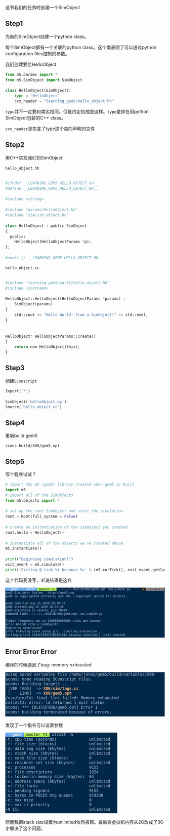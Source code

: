 这节我们的任务时创建一个SimObject

## Step1

为新的SimObject创建一个python class。

每个SimObject都有一个关联的python class。这个类表明了可以通过python configuration files控制的参数。

我们创建要给HelloObject

```python
from m5.params import *
from m5.SimObject import SimObject 

class HelloObject(SimObject):
    type = 'HelloObject'
    cxx_header = "learning_gem5/hello_object.hh"
```

`type`并不一定要和类名相同，但是约定俗成是这样。`type`是你在用python SimObject包装的C++ class。

`cxx_header`是包含了type这个类的声明的文件



## Step2

用C++实现我们的SimObject

`hello_object.hh`

```python

#ifndef __LEARNING_GEM5_HELLO_OBJECT_HH__
#define __LEARNING_GEM5_HELLO_OBJECT_HH__

#include <string>

#include "params/HelloObject.hh"
#include "sim/sim_object.hh"

class HelloObject : public SimObject
{
  public:
    HelloObject(HelloObjectParams *p);
};

#endif // __LEARNING_GEM5_HELLO_OBJECT_HH__
```

`hello_object.cc`

```python

#include "learning_gem5/part2/hello_object.hh"
#include <iostream>

HelloObject::HelloObject(HelloObjectParams *params) :
    SimObject(params)
{
    std::cout << "Hello World! From a SimObject!" << std::endl;
}


HelloObject* HelloObjectParams::create()
{
    return new HelloObject(this);
}
```

## Step3

创建`SConscript`

```python
Import('*')

SimObject('HelloObject.py')
Source('hello_object.cc')
```

## Step4

重新build gem5

```shell
scons build/X86/gem5.opt
```

## Step5 

写个程序试试？

```python
# import the m5 (gem5) library created when gem5 is built
import m5
# import all of the SimObjects
from m5.objects import *

# set up the root SimObject and start the simulation
root = Root(full_system = False)

# Create an instantiation of the simobject you created
root.hello = HelloObject()

# instantiate all of the objects we've created above
m5.instantiate()

print("Beginning simulation!")
exit_event = m5.simulate()
print('Exiting @ tick %i because %s' % (m5.curTick(), exit_event.getCause()))
```

这个代码我没写，听说结果是这样

<img src="../img/image-20200825164850690.png" alt="image-20200825164850690" style="zoom:80%;" />

## Error Error Error

编译的时候遇到了bug: memory exhausted

<img src="../img/image-20200825161313759.png" alt="image-20200825161313759" style="zoom:80%;" />

发现了一个指令可以设置参数

<img src="../img/image-20200825161412451.png" alt="image-20200825161412451" style="zoom:67%;" />

然而我把stack size设置为unlimited依然报错。最后将虚拟机内存从2G改成了3G才解决了这个问题。